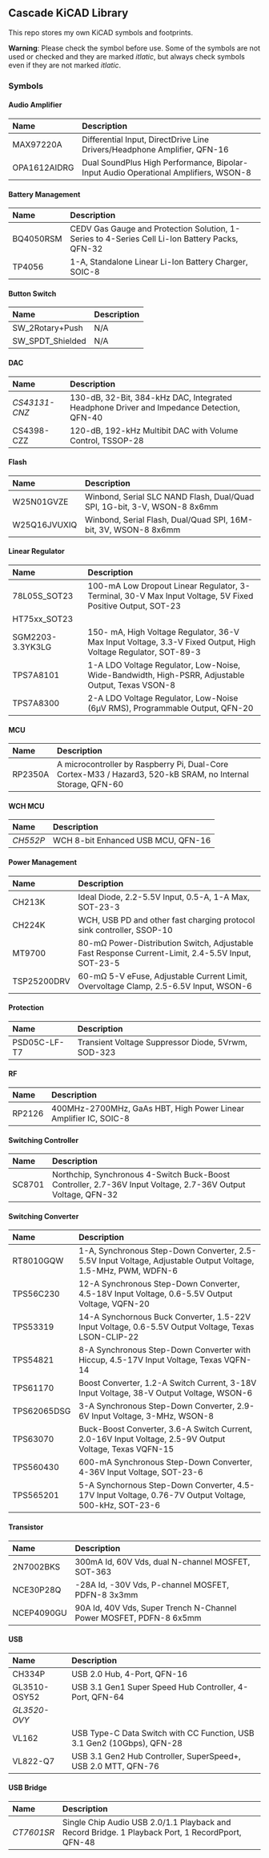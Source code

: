## Cascade KiCAD Library

This repo stores my own KiCAD symbols and footprints.

**Warning**: Please check the symbol before use. Some of the symbols are not used or checked and they are marked *itlatic*, but always check symbols even if they are not marked *itlatic*.

### Symbols

#### Audio Amplifier
| Name | Description |
| :--- | :---------- |
| MAX97220A | Differential Input, DirectDrive Line Drivers/Headphone Amplifier, QFN-16 |
| OPA1612AIDRG | Dual SoundPlus High Performance, Bipolar-Input Audio Operational Amplifiers, WSON-8 |

#### Battery Management
| Name | Description |
| :--- | :---------- |
| BQ4050RSM | CEDV Gas Gauge and Protection Solution, 1-Series to 4-Series Cell Li-Ion Battery Packs, QFN-32 |
| TP4056 | 1-A, Standalone Linear Li-Ion Battery Charger, SOIC-8 |

#### Button Switch
| Name | Description |
| :--- | :---------- |
| SW_2Rotary+Push | N/A |
| SW_SPDT_Shielded | N/A |

#### DAC
| Name | Description |
| :--- | :---------- |
| *CS43131-CNZ* | 130-dB, 32-Bit, 384-kHz DAC, Integrated Headphone Driver and Impedance Detection, QFN-40 |
| CS4398-CZZ | 120-dB, 192-kHz Multibit DAC with Volume Control, TSSOP-28 |

#### Flash
| Name | Description |
| :--- | :---------- |
| W25N01GVZE | Winbond, Serial SLC NAND Flash, Dual/Quad SPI, 1G-bit, 3-V, WSON-8 8x6mm |
| W25Q16JVUXIQ | Winbond, Serial Flash, Dual/Quad SPI, 16M-bit, 3V, WSON-8 8x6mm |

#### Linear Regulator
| Name | Description |
| :--- | :---------- |
| 78L05S_SOT23 | 100-mA Low Dropout Linear Regulator, 3-Terminal, 30-V Max Input Voltage, 5V Fixed Positive Output, SOT-23 |
| HT75xx_SOT23 | |
| SGM2203-3.3YK3LG | 150- mA, High Voltage Regulator, 36-V Max Input Voltage, 3.3-V Fixed Output, High Voltage Regulator, SOT-89-3 |
| TPS7A8101 | 1-A LDO Voltage Regulator, Low-Noise, Wide-Bandwidth, High-PSRR, Adjustable Output, Texas VSON-8 |
| TPS7A8300 | 2-A LDO Voltage Regulator, Low-Noise (6μV RMS), Programmable Output, QFN-20 |

#### MCU
| Name | Description |
| :--- | :---------- |
| RP2350A | A microcontroller by Raspberry Pi, Dual-Core Cortex-M33 / Hazard3, 520-kB SRAM, no Internal Storage, QFN-60 |

#### WCH MCU
| Name | Description |
| :--- | :---------- |
| *CH552P* | WCH 8-bit Enhanced USB MCU, QFN-16 |

#### Power Management
| Name | Description |
| :--- | :---------- |
| CH213K | Ideal Diode, 2.2-5.5V Input, 0.5-A, 1-A Max, SOT-23-3 |
| CH224K | WCH, USB PD and other fast charging protocol sink controller, SSOP-10 |
| MT9700 | 80-mΩ Power-Distribution Switch, Adjustable Fast Response Current-Limit, 2.4-5.5V Input, SOT-23-5 |
| TSP25200DRV | 60-mΩ 5-V eFuse, Adjustable Current Limit, Overvoltage Clamp, 2.5-6.5V Input, WSON-6 |

#### Protection
| Name | Description |
| :--- | :---------- |
| PSD05C-LF-T7 | Transient Voltage Suppressor Diode, 5Vrwm, SOD-323 |

#### RF
| Name | Description |
| :--- | :---------- |
| RP2126 | 400MHz-2700MHz, GaAs HBT, High Power Linear Amplifier IC, SOIC-8 |

#### Switching Controller
| Name | Description |
| :--- | :---------- |
| SC8701 | Northchip, Synchronous 4-Switch Buck-Boost Controller, 2.7-36V Input Voltage, 2.7-36V Output Voltage, QFN-32 |

#### Switching Converter
| Name | Description |
| :--- | :---------- |
| RT8010GQW | 1-A, Synchronous Step-Down Converter, 2.5-5.5V Input Voltage, Adjustable Output Voltage, 1.5-MHz, PWM, WDFN-6 |
| TPS56C230 | 12-A Synchronous Step-Down Converter, 4.5-18V Input Voltage, 0.6-5.5V Output Voltage, VQFN-20 |
| TPS53319 | 14-A Synchornous Buck Converter, 1.5-22V Input Voltage, 0.6-5.5V Output Voltage, Texas LSON-CLIP-22 |
| TPS54821 | 8-A Synchronous Step-Down Converter with Hiccup, 4.5-17V Input Voltage, Texas VQFN-14 |
| TPS61170 | Boost Converter, 1.2-A Switch Current, 3-18V Input Voltage, 38-V Output Voltage, WSON-6 |
| TPS62065DSG | 3-A Synchronous Step-Down Converter, 2.9-6V Input Voltage, 3-MHz, WSON-8 |
| TPS63070 | Buck-Boost Converter, 3.6-A Switch Current, 2.0-16V Input Voltage, 2.5-9V Output Voltage, Texas VQFN-15 |
| TPS560430 | 600-mA Synchronous Step-Down Converter, 4-36V Input Voltage, SOT-23-6 |
| TPS565201 | 5-A Synchornous Step-Down Converter, 4.5-17V Input Voltage, 0.76-7V Output Voltage, 500-kHz, SOT-23-6 |


#### Transistor
| Name | Description |
| :--- | :---------- |
| 2N7002BKS | 300mA Id, 60V Vds, dual N-channel MOSFET, SOT-363 |
| NCE30P28Q | -28A Id, -30V Vds, P-channel MOSFET, PDFN-8 3x3mm |
| NCEP4090GU | 90A Id, 40V Vds, Super Trench N-Channel Power MOSFET, PDFN-8 6x5mm |

#### USB
| Name | Description |
| :--- | :---------- |
| CH334P | USB 2.0 Hub, 4-Port, QFN-16 |
| GL3510-OSY52 | USB 3.1 Gen1 Super Speed Hub Controller, 4-Port, QFN-64 |
| *GL3520-OVY* | |
| VL162 | USB Type-C Data Switch with CC Function, USB 3.1 Gen2 (10Gbps), QFN-28 |
| VL822-Q7 | USB 3.1 Gen2 Hub Controller, SuperSpeed+, USB 2.0 MTT, QFN-76 |

#### USB Bridge
| Name | Description |
| :--- | :---------- |
| *CT7601SR* | Single Chip Audio USB 2.0/1.1 Playback and Record Bridge. 1 Playback Port, 1 RecordPport, QFN-48 |